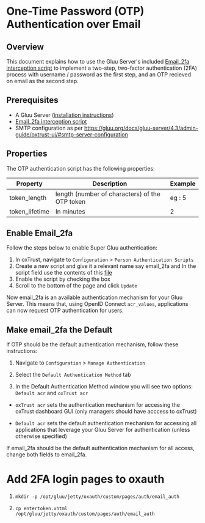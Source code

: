 # One-Time Password (OTP) Authentication over Email

## Overview
This document explains how to use the Gluu Server's included 
[Email_2fa interception script](https://raw.githubusercontent.com/GluuFederation/oxAuth/master/Server/integrations/email2FA/email2FAExternalAuthenticator.py) 
to implement a two-step, two-factor authentication (2FA) process with username / password as the first step, and an OTP recieved on email as the second step. 


## Prerequisites
- A Gluu Server ([installation instructions](../installation-guide/index.md))
- [Email_2fa interception script](https://raw.githubusercontent.com/GluuFederation/oxAuth/master/Server/integrations/email2FA/email2FAExternalAuthenticator.py) 
- SMTP configuration as per https://gluu.org/docs/gluu-server/4.3/admin-guide/oxtrust-ui/#smtp-server-configuration



## Properties
The OTP authentication script has the following properties: 

|	Property	|	Description		|	Example	|
|-----------------------|-------------------------------|---------------|
|token_length	|length (number of characters) of the OTP token| eg : 5 
|token_lifetime  |In minutes| 2
 
    
## Enable Email_2fa
Follow the steps below to enable Super Gluu authentication:

1. In oxTrust, navigate to `Configuration` > `Person Authentication Scripts`
1. Create a new script and give it a relevant name say email_2fa and In the script field use the contents of this [file](https://raw.githubusercontent.com/GluuFederation/oxAuth/master/Server/integrations/email2FA/email2FAExternalAuthenticator.py) 
1. Enable the script by checking the box 
1. Scroll to the bottom of the page and click `Update`

Now email_2fa is an available authentication mechanism for your Gluu Server. This means that, using OpenID Connect `acr_values`, applications can now request OTP authentication for users. 

## Make email_2fa the Default

If OTP should be the default authentication mechanism, follow these instructions: 

1. Navigate to `Configuration` > `Manage Authentication` 

1. Select the `Default Authentication Method` tab 

1. In the Default Authentication Method window you will see two options: `Default acr` and `oxTrust acr` 

 - `oxTrust acr` sets the authentication mechanism for accessing the oxTrust dashboard GUI (only managers should have acccess to oxTrust)    

 - `Default acr` sets the default authentication mechanism for accessing all applications that leverage your Gluu Server for authentication (unless otherwise specified)    

If email_2fa should be the default authentication mechanism for all access, change both fields to email_2fa.  

# Add 2FA login pages to oxauth 

1. ` mkdir -p /opt/gluu/jetty/oxauth/custom/pages/auth/email_auth `

1. ` cp entertoken.xhtml /opt/gluu/jetty/oxauth/custom/pages/auth/email_auth `
